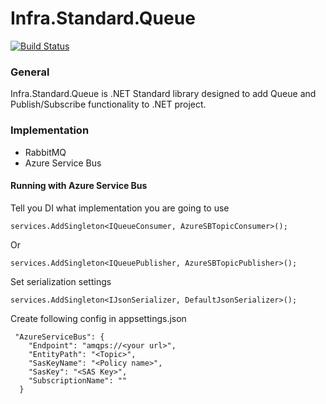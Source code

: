 # Infra.Standard.Queue

[![Build Status](https://dev.azure.com/alexlvovich/GetInfra/_apis/build/status/getinfa.build?branchName=master)](https://dev.azure.com/alexlvovich/GetInfra/_build/latest?definitionId=9&branchName=master)

### General

Infra.Standard.Queue is .NET Standard library designed to add Queue and Publish/Subscribe functionality to .NET project.

### Implementation

* RabbitMQ
* Azure Service Bus


#### Running with Azure Service Bus

Tell you DI what implementation you are going to use

```
services.AddSingleton<IQueueConsumer, AzureSBTopicConsumer>();

```

Or

```
services.AddSingleton<IQueuePublisher, AzureSBTopicPublisher>();

```

Set serialization settings

```
services.AddSingleton<IJsonSerializer, DefaultJsonSerializer>();

```

Create following config in appsettings.json

```
 "AzureServiceBus": {
    "Endpoint": "amqps://<your url>",
    "EntityPath": "<Topic>",
    "SasKeyName": "<Policy name>",
    "SasKey": "<SAS Key>",
	"SubscriptionName": ""
  }

```
